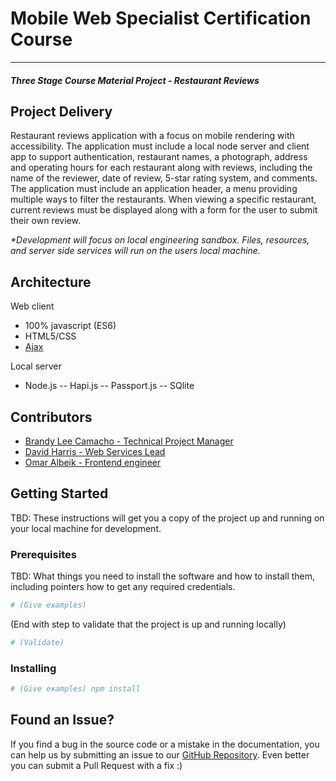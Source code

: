 # Mobile Web Specialist Certification Course
---
#### _Three Stage Course Material Project - Restaurant Reviews_

## Project Delivery

Restaurant reviews application with a focus on mobile rendering with accessibility. The application must include a local node server and client app to support authentication, restaurant names, a photograph, address and operating hours for each restaurant along with reviews, including the name of the reviewer, date of review, 5-star rating system, and comments. The application must include an application header, a menu providing multiple ways to filter the restaurants. When viewing a specific restaurant, current reviews must be displayed along with a form for the user to submit their own review.

_*Development will focus on local engineering sandbox. Files, resources, and server side services will run on the users local machine._

## Architecture
Web client
-  100% javascript (ES6)
- HTML5/CSS
- [Ajax](https://blog.garstasio.com/you-dont-need-jquery/ajax/)

Local server
- Node.js
-- Hapi.js
-- Passport.js
-- SQlite

## Contributors

- [Brandy Lee Camacho - Technical Project Manager](mailto:brandy.camacho@udacity.com)
- [David Harris - Web Services Lead](mailto:david.harris@udacity.com)
- [Omar Albeik - Frontend engineer](mailto:omaralbeik@gmail.com)


## Getting Started

TBD: These instructions will get you a copy of the project up and running on your
local machine for development.

### Prerequisites

TBD: What things you need to install the software and how to install them,
including pointers how to get any required credentials.

```bash
# (Give examples)
```
(End with step to validate that the project is up and running locally)

```bash
# (Validate)
```
### Installing
```bash
# (Give examples) npm install
```
## Found an Issue?

If you find a bug in the source code or a mistake in the documentation, you can help us by
submitting an issue to our [GitHub Repository](https://github.com/udacity-blitz/mobile-web-specialist/issues). Even better you can submit a Pull Request
with a fix :)


